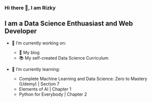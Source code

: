 ### Hi there 👋, I am Rizky

## I am a Data Science Enthuasiast and Web Developer

- 🔭 I’m currently working on:
  - 📝 My blog
  - 📚 My self-created Data Science Curriculum 

- 🌱 I’m currently learning:
  - Complete Machine Learning and Data Science: Zero to Mastery (Udemy) | Section 7
  - Elements of AI | Chapter 1
  - Python for Everybody | Chapter 2

<!--
**rizkyzhang/rizkyzhang** is a ✨ _special_ ✨ repository because its `README.md` (this file) appears on your GitHub profile.

Here are some ideas to get you started:

- 🔭 I’m currently working on ...
- 🌱 I’m currently learning ...
- 👯 I’m looking to collaborate on ...
- 🤔 I’m looking for help with ...
- 💬 Ask me about ...
- 📫 How to reach me: ...
- 😄 Pronouns: ...
- ⚡ Fun fact: ...
-->
